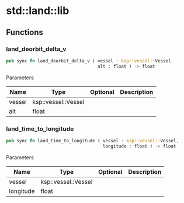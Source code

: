 # std::land::lib



## Functions


### land_deorbit_delta_v

```rust
pub sync fn land_deorbit_delta_v ( vessel : ksp::vessel::Vessel,
                                   alt : float ) -> float
```



Parameters

Name | Type | Optional | Description
--- | --- | --- | ---
vessel | ksp::vessel::Vessel |  | 
alt | float |  | 

### land_time_to_longitude

```rust
pub sync fn land_time_to_longitude ( vessel : ksp::vessel::Vessel,
                                     longitude : float ) -> float
```



Parameters

Name | Type | Optional | Description
--- | --- | --- | ---
vessel | ksp::vessel::Vessel |  | 
longitude | float |  | 
